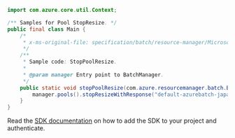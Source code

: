 ```java
import com.azure.core.util.Context;

/** Samples for Pool StopResize. */
public final class Main {
    /*
     * x-ms-original-file: specification/batch/resource-manager/Microsoft.Batch/stable/2022-01-01/examples/PoolStopResize.json
     */
    /**
     * Sample code: StopPoolResize.
     *
     * @param manager Entry point to BatchManager.
     */
    public static void stopPoolResize(com.azure.resourcemanager.batch.BatchManager manager) {
        manager.pools().stopResizeWithResponse("default-azurebatch-japaneast", "sampleacct", "testpool", Context.NONE);
    }
}
```

Read the [SDK documentation](https://github.com/Azure/azure-sdk-for-java/blob/azure-resourcemanager-batch_1.0.0/sdk/batch/azure-resourcemanager-batch/README.md) on how to add the SDK to your project and authenticate.
